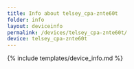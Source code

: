 ```yaml
---
title: Info about telsey_cpa-znte60t
folder: info
layout: deviceinfo
permalink: /devices/telsey_cpa-znte60t/
device: telsey_cpa-znte60t
---
```

{% include templates/device_info.md %}
